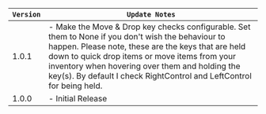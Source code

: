 | `Version` | `Update Notes`                                                                                                                                                                                                                                                                                                                       |
|-----------|--------------------------------------------------------------------------------------------------------------------------------------------------------------------------------------------------------------------------------------------------------------------------------------------------------------------------------------|
| 1.0.1     | - Make the Move & Drop key checks configurable. Set them to None if you don't wish the behaviour to happen. Please note, these are the keys that are held down to quick drop items or move items from your inventory when hovering over them and holding the key(s). By default I check RightControl and LeftControl for being held. |
| 1.0.0     | - Initial Release                                                                                                                                                                                                                                                                                                                    |